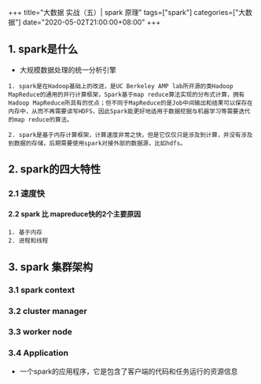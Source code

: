 +++
title="大数据 实战（五）| spark 原理"
tags=["spark"]
categories=["大数据"]
date="2020-05-02T21:00:00+08:00"
+++
## 1. spark是什么
- 大规模数据处理的统一分析引擎
```
1. spark是在Hadoop基础上的改进，是UC Berkeley AMP lab所开源的类Hadoop MapReduce的通用的并行计算框架，Spark基于map reduce算法实现的分布式计算，拥有Hadoop MapReduce所具有的优点；但不同于MapReduce的是Job中间输出和结果可以保存在内存中，从而不再需要读写HDFS，因此Spark能更好地适用于数据挖掘与机器学习等需要迭代的map reduce的算法。
  	
2. spark是基于内存计算框架，计算速度非常之快，但是它仅仅只是涉及到计算，并没有涉及到数据的存储，后期需要使用spark对接外部的数据源，比如hdfs。
```

## 2. spark的四大特性
### 2.1 速度快
#### 2.2 spark 比 mapreduce快的2个主要原因
```
1. 基于内存
2. 进程和线程
```
## 3. spark  集群架构
### 3.1 spark context
### 3.2 cluster manager
### 3.3 worker node
### 3.4 Application
- 一个spark的应用程序，它是包含了客户端的代码和任务运行的资源信息
